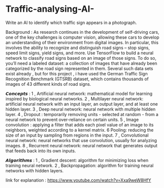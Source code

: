 # Traffic-analysing-AI-
Write an AI to identify which traffic sign appears in a photograph.

Background :
As research continues in the development of self-driving cars, one of the key challenges is computer vision, allowing these cars to develop an understanding of their environment from digital images. In particular, this involves the ability to recognize and distinguish road signs – stop signs, speed limit signs, yield signs, and more.
Use TensorFlow to build a neural network to classify road signs based on an image of those signs. To do so, you’ll need a labeled dataset: a collection of images that have already been categorized by the road sign represented in them.
Several such data sets exist already , but for this project , i have used the German Traffic Sign Recognition Benchmark (GTSRB) dataset, which contains thousands of images of 43 different kinds of road signs. 

𝘾𝙤𝙣𝙘𝙚𝙥𝙩𝙨 :
1 , Artificial neural network: mathematical model for learning inspired by biological neural networks.
2 , Multilayer neural network: artificial neural network with an input layer, an output layer, and at least one hidden layer.
3 , Deep neural network: neural network with multiple hidden layer.
4 , Dropout : temporarily removing units - selected at random - from a neural network to prevent over-reliance on certain units.
5 , Image convolution : applying a filter that adds each pixel value of an image to its neighbors, weighted according to a kernel matrix.
6 Pooling: reducing the size of an input by sampling from regions in the input.
7 , Convolutional neural network: neural networks that use convolution, usually for analyzing images.
8 , Recurrent neural network: neural network that generates output that feeds back into its own inputs.

𝘼𝙡𝙜𝙤𝙧𝙞𝙩𝙝𝙢𝙨 :
1 , Gradient descent: algorithm for minimizing loss when training neural network.
2 , Backpropagation: algorithm for training neural networks with hidden layers.

link for explanation : https://www.youtube.com/watch?v=Xxa9weW8HfY 
